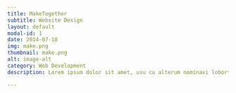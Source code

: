 ```yaml
---
title: MakeTogether
subtitle: Website Design
layout: default
modal-id: 1
date: 2014-07-18
img: make.png
thumbnail: make.png
alt: image-alt
category: Web Development
description: Lorem ipsum dolor sit amet, usu cu alterum nominavi lobortis. At duo novum diceret. Tantas apeirian vix et, usu sanctus postulant inciderint ut, populo diceret necessitatibus in vim. Cu eum dicam feugiat noluisse.

---
```

